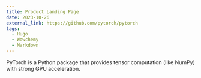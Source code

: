 ```yaml
---
title: Product Landing Page
date: 2023-10-26
external_link: https://github.com/pytorch/pytorch
tags:
  - Hugo
  - Wowchemy
  - Markdown
---
```


PyTorch is a Python package that provides tensor computation (like NumPy) with strong GPU acceleration.

<!--more-->
